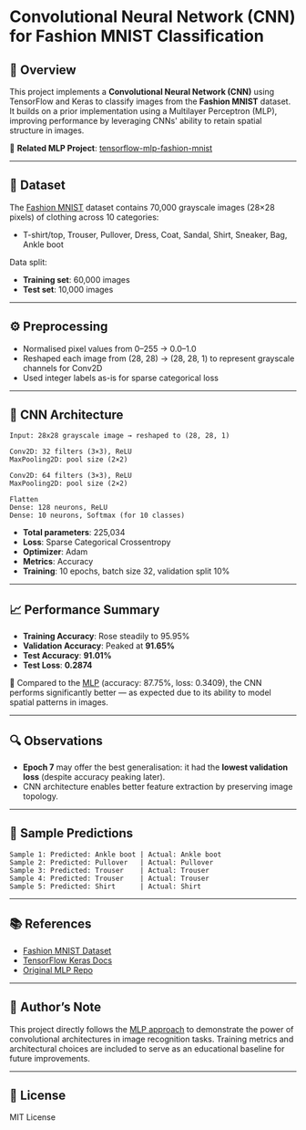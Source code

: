 # Convolutional Neural Network (CNN) for Fashion MNIST Classification

## 📘 Overview

This project implements a **Convolutional Neural Network (CNN)** using TensorFlow and Keras to classify images from the **Fashion MNIST** dataset. It builds on a prior implementation using a Multilayer Perceptron (MLP), improving performance by leveraging CNNs' ability to retain spatial structure in images.

🔗 **Related MLP Project**: [tensorflow-mlp-fashion-mnist](https://github.com/adabyt/tensorflow-mlp-fashion-mnist)

---

## 🧪 Dataset

The [Fashion MNIST](https://github.com/zalandoresearch/fashion-mnist) dataset contains 70,000 grayscale images (28×28 pixels) of clothing across 10 categories:

- T-shirt/top, Trouser, Pullover, Dress, Coat, Sandal, Shirt, Sneaker, Bag, Ankle boot

Data split:
- **Training set**: 60,000 images  
- **Test set**: 10,000 images

---

## ⚙️ Preprocessing

- Normalised pixel values from 0–255 → 0.0–1.0
- Reshaped each image from (28, 28) → (28, 28, 1) to represent grayscale channels for Conv2D
- Used integer labels as-is for sparse categorical loss

---

## 🧠 CNN Architecture

```text
Input: 28x28 grayscale image → reshaped to (28, 28, 1)

Conv2D: 32 filters (3×3), ReLU  
MaxPooling2D: pool size (2×2)

Conv2D: 64 filters (3×3), ReLU  
MaxPooling2D: pool size (2×2)

Flatten  
Dense: 128 neurons, ReLU  
Dense: 10 neurons, Softmax (for 10 classes)
```

- **Total parameters**: 225,034  
- **Loss**: Sparse Categorical Crossentropy  
- **Optimizer**: Adam  
- **Metrics**: Accuracy  
- **Training**: 10 epochs, batch size 32, validation split 10%

---

## 📈 Performance Summary

- **Training Accuracy**: Rose steadily to 95.95%
- **Validation Accuracy**: Peaked at **91.65%**
- **Test Accuracy**: **91.01%**
- **Test Loss**: **0.2874**

📌 Compared to the [MLP](https://github.com/adabyt/tensorflow-mlp-fashion-mnist) (accuracy: 87.75%, loss: 0.3409), the CNN performs significantly better — as expected due to its ability to model spatial patterns in images.

---

## 🔍 Observations

- **Epoch 7** may offer the best generalisation: it had the **lowest validation loss** (despite accuracy peaking later).
- CNN architecture enables better feature extraction by preserving image topology.

---

## 🧪 Sample Predictions

```text
Sample 1: Predicted: Ankle boot | Actual: Ankle boot  
Sample 2: Predicted: Pullover   | Actual: Pullover  
Sample 3: Predicted: Trouser    | Actual: Trouser  
Sample 4: Predicted: Trouser    | Actual: Trouser  
Sample 5: Predicted: Shirt      | Actual: Shirt
```

---

## 📚 References

- [Fashion MNIST Dataset](https://github.com/zalandoresearch/fashion-mnist)
- [TensorFlow Keras Docs](https://www.tensorflow.org/guide/keras)
- [Original MLP Repo](https://github.com/adabyt/tensorflow-mlp-fashion-mnist)

---

## 🧠 Author’s Note

This project directly follows the [MLP approach](https://github.com/adabyt/tensorflow-mlp-fashion-mnist) to demonstrate the power of convolutional architectures in image recognition tasks. Training metrics and architectural choices are included to serve as an educational baseline for future improvements.

---

## 📌 License

MIT License
